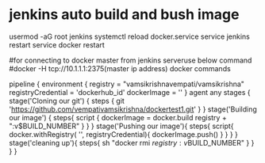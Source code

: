 # jenkins auto build and bush image

usermod -aG root jenkins
systemctl reload docker.service
service jenkins restart
service docker restart

#for connecting to docker master from jenkins serveruse below command
#docker -H tcp://10.1.1.1:2375(master ip address) docker commands


pipeline {
    environment {
        registry = "vamsikrishnavempati/vamsikrishna"
        registryCredential = 'dockerhub_id'
        dockerImage = ''
    }
    agent any
    stages {
        stage('Cloning our git') {
            steps {
                git 'https://github.com/vempativamsikrishna/dockertest1.git'
            }
        }
        stage('Building our image') {
            steps{
                script {
                    dockerImage = docker.build registry + ":v$BUILD_NUMBER"
                }
            }
        }
        stage('Pushing our image'){
            steps{
                script{
                    docker.withRegistry( '', registryCredential){
                    dockerImage.push()
                    }
                }
            }
        }
        stage('cleaning up'){
            steps{
                sh "docker rmi $registry:v$BUILD_NUMBER"
            }
        }
    }
}
